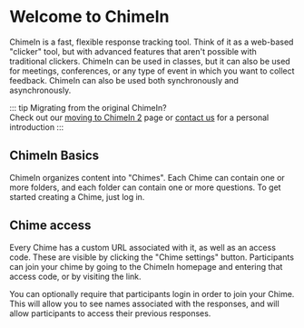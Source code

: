 # Welcome to ChimeIn

ChimeIn is a fast, flexible response tracking tool.  Think of it as a web-based "clicker" tool, but with advanced features that aren't possible with traditional clickers.  ChimeIn can be used in classes, but it can also be used for meetings, conferences, or any type of event in which you want to collect feedback.  ChimeIn can also be used both synchronously and asynchronously.  

::: tip Migrating from the original ChimeIn?  
Check out our [moving to ChimeIn 2](moving-to-chimein-2) page or [contact us](mailto:mcfa0086@umn.edu) for a personal introduction
:::

## ChimeIn Basics

ChimeIn organizes content into "Chimes".  Each Chime can contain one or more folders, and each folder can contain one or more questions.  To get started creating a Chime, just log in.  

## Chime access

Every Chime has a custom URL associated with it, as well as an access code.  These are visible by clicking the "Chime settings" button.  Participants can join your chime by going to the ChimeIn homepage and entering that access code, or by visiting the link.

You can optionally require that participants login in order to join your Chime.  This will allow you to see names associated with the responses, and will allow participants to access their previous responses.

